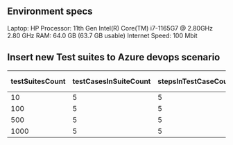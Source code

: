 ﻿## Environment specs
Laptop: HP
Processor: 11th Gen Intel(R) Core(TM) i7-1165G7 @ 2.80GHz   2.80 GHz
RAM: 64.0 GB (63.7 GB usable)
Internet Speed: 100 Mbit

## Insert new Test suites to Azure devops scenario
| testSuitesCount | testCasesInSuiteCount | stepsInTestCaseCount | Synchronization time in seconds |
|-----------------|-----------------------|----------------------|---------------------------------|
| 10              | 5                     | 5                    | 11.327                          |
| 100             | 5                     | 5                    | 112.877                         |
| 500             | 5                     | 5                    | 739.383                         |
| 1000            | 5                     | 5                    | ~1400                           |
